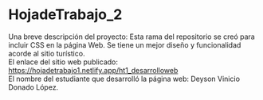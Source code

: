 # HojadeTrabajo_2 <br>
Una breve descripción del proyecto: Esta rama del repositorio se creó para incluir CSS en la página Web. Se tiene un mejor diseño y funcionalidad acorde al sitio turístico.<br>
El enlace del sitio web publicado: https://hojadetrabajo1.netlify.app/ht1_desarrolloweb <br>
El nombre del estudiante que desarrolló la página web: Deyson Vinicio Donado López.<br>
